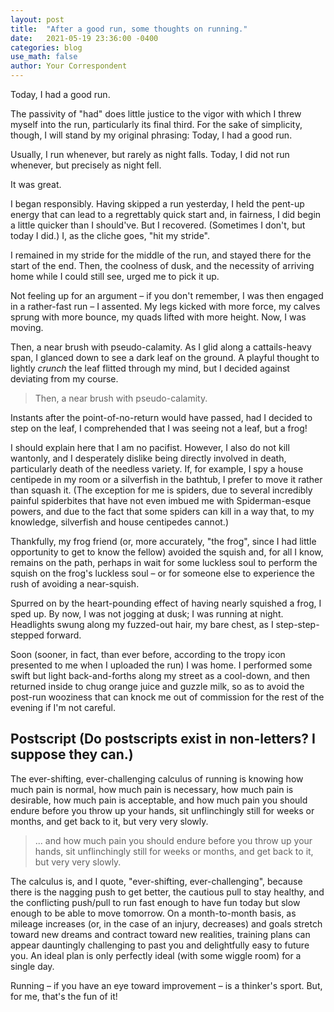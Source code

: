 ```yaml
---
layout: post
title:  "After a good run, some thoughts on running."
date:   2021-05-19 23:36:00 -0400
categories: blog
use_math: false
author: Your Correspondent
---
```


Today, I had a good run.

The passivity of "had" does little justice to the vigor with which I threw myself into the run, particularly its final third. For the sake of simplicity, though, I will stand by my original phrasing: Today, I had a good run.

Usually, I run whenever, but rarely as night falls. Today, I did not run whenever, but precisely as night fell.

It was great.

I began responsibly. Having skipped a run yesterday, I held the pent-up energy that can lead to a regrettably quick start and, in fairness, I did begin a little quicker than I should've. But I recovered. (Sometimes I don't, but today I did.) I, as the cliche goes, "hit my stride".

I remained in my stride for the middle of the run, and stayed there for the start of the end. Then, the coolness of dusk, and the necessity of arriving home while I could still see, urged me to pick it up.

Not feeling up for an argument &ndash; if you don't remember, I was then engaged in a rather-fast run &ndash; I assented. My legs kicked with more force, my calves sprung with more bounce, my quads lifted with more height. Now, I was moving.

Then, a near brush with pseudo-calamity. As I glid along a cattails-heavy span, I glanced down to see a dark leaf on the ground. A playful thought to lightly *crunch* the leaf flitted through my mind, but I decided against deviating from my course.

>Then, a near brush with pseudo-calamity.

Instants after the point-of-no-return would have passed, had I decided to step on the leaf, I comprehended that I was seeing not a leaf, but a frog!

I should explain here that I am no pacifist. However, I also do not kill wantonly, and I desperately dislike being directly involved in death, particularly death of the needless variety. If, for example, I spy a house centipede in my room or a silverfish in the bathtub, I prefer to move it rather than squash it. (The exception for me is spiders, due to several incredibly painful spiderbites that have not even imbued me with Spiderman-esque powers, and due to the fact that some spiders can kill in a way that, to my knowledge, silverfish and house centipedes cannot.)

Thankfully, my frog friend (or, more accurately, "the frog", since I had little opportunity to get to know the fellow) avoided the squish and, for all I know, remains on the path, perhaps in wait for some luckless soul to perform the squish on the frog's luckless soul &ndash; or for someone else to experience the rush of avoiding a near-squish.

Spurred on by the heart-pounding effect of having nearly squished a frog, I sped up. By now, I was not jogging at dusk; I was running at night. Headlights swung along my fuzzed-out hair, my bare chest, as I step-step-stepped forward.

Soon (sooner, in fact, than ever before, according to the tropy icon presented to me when I uploaded the run) I was home. I performed some swift but light back-and-forths along my street as a cool-down, and then returned inside to chug orange juice and guzzle milk, so as to avoid the post-run wooziness that can knock me out of commission for the rest of the evening if I'm not careful.

## Postscript (Do postscripts exist in non-letters? I suppose they can.)

The ever-shifting, ever-challenging calculus of running is knowing how much pain is normal, how much pain is necessary, how much pain is desirable, how much pain is acceptable, and how much pain you should endure before you throw up your hands, sit unflinchingly still for weeks or months, and get back to it, but very very slowly.

>... and how much pain you should endure before you throw up your hands, sit unflinchingly still for weeks or months, and get back to it, but very very slowly.

The calculus is, and I quote, "ever-shifting, ever-challenging", because there is the nagging push to get better, the cautious pull to stay healthy, and the conflicting push/pull to run fast enough to have fun today but slow enough to be able to move tomorrow. On a month-to-month basis, as mileage increases (or, in the case of an injury, decreases) and goals stretch toward new dreams and contract toward new realities, training plans can appear dauntingly challenging to past you and delightfully easy to future you. An ideal plan is only perfectly ideal (with some wiggle room) for a single day.

Running &ndash; if you have an eye toward improvement &ndash; is a thinker's sport. But, for me, that's the fun of it!

